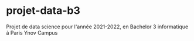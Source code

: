 # projet-data-b3
Projet de data science pour l'année 2021-2022, en Bachelor 3 informatique à Paris Ynov Campus
